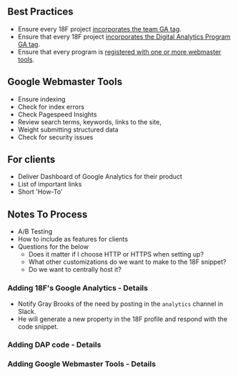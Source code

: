 


## Best Practices 
* Ensure every 18F project [incorporates the team GA tag](https://github.com/18F/analytics/blob/master/procedures.md#adding-18fs-google-analytics---details).
* Ensure that every 18F project [incorporates the Digital Analytics Program GA tag](https://github.com/18F/analytics/blob/master/procedures.md#adding-dap-code---details).  
* Ensure that every program is [registered with one or more webmaster tools](https://github.com/18F/analytics/blob/master/procedures.md#adding-google-webmaster-tools---details).  


## Google Webmaster Tools 
* Ensure indexing 
* Check for index errors 
* Check Pagespeed Insights 
* Review search terms, keywords, links to the site, 
* Weight submitting structured data 
* Check for security issues


## For clients
* Deliver Dashboard of Google Analytics for their product 
* List of important links 
* Short 'How-To'  


## Notes To Process
* A/B Testing 
* How to include as features for clients
* Questions for the below
  * Does it matter if I choose HTTP or HTTPS when setting up? 
  * What other customizations do we want to make to the 18F snippet?  
  * Do we want to centrally host it?  

### Adding 18F's Google Analytics - Details
* Notify Gray Brooks of the need by posting in the `analytics` channel in Slack.  
* He will generate a new property in the 18F profile and respond with the code snippet.  



### Adding DAP code - Details  

### Adding Google Webmaster Tools - Details   




